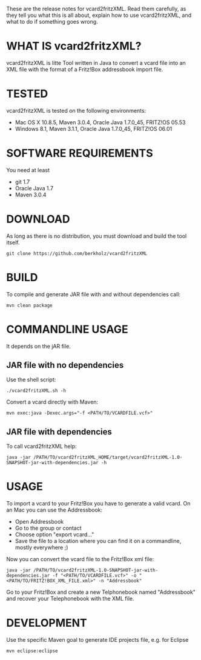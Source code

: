 These are the release notes for vcard2fritzXML.  Read them carefully,
as they tell you what this is all about, explain how to use vcard2fritzXML, 
and what to do if something goes wrong. 

# WHAT IS vcard2fritzXML?

vcard2fritzXML is litte Tool written in Java to convert a vcard file into an XML file 
with the format of a Fritz!Box addressbook import file.

# TESTED

vcard2fritzXML is tested on the following environments:
* Mac OS X 10.8.5, Maven 3.0.4, Oracle Java 1.7.0_45, FRITZ!OS 05.53
* Windows 8.1, Maven 3.1.1, Oracle Java 1.7.0_45, FRITZ!OS 06.01

# SOFTWARE REQUIREMENTS

You need at least

 * git 1.7
 * Oracle Java 1.7
 * Maven 3.0.4


# DOWNLOAD

As long as there is no distribution, you must download and build the tool itself.

    git clone https://github.com/berkholz/vcard2fritzXML
    
    
# BUILD

To compile and generate JAR file with and without dependencies call:

	mvn clean package


# COMMANDLINE USAGE

It depends on the jAR file.

## JAR file with no dependencies

Use the shell script:

    ./vcard2fritzXML.sh -h

Convert a vcard directly with Maven:

    mvn exec:java -Dexec.args="-f <PATH/TO/VCARDFILE.vcf>"


## JAR file with dependencies

To call vcard2fritzXML help:
    
    java -jar /PATH/TO/vcard2fritzXML_HOME/target/vcard2fritzXML-1.0-SNAPSHOT-jar-with-dependencies.jar -h


# USAGE
To import a vcard to your Fritz!Box you have to generate a valid vcard. 
On an Mac you can use the Addressbook: 
* Open Addressbook 
* Go to the group or contact 
* Choose option "export vcard..."
* Save the file to a location where you can find it on a commandline, mostly everywhere ;)

Now you can convert the vcard file to the Fritz!Box xml file:

    java -jar /PATH/TO/vcard2fritzXML-1.0-SNAPSHOT-jar-with-dependencies.jar -f "<PATH/TO/VCARDFILE.vcf>" -o "<PATH/TO/FRITZ!BOX_XML_FILE.xml>" -n "Addressbook"

Go to your Fritz!Box and create a new Telphonebook named "Addressbook" and recover your Telephonebook with the XML file.


# DEVELOPMENT

Use the specific Maven goal to generate IDE projects file, e.g. for Eclipse

    mvn eclipse:eclipse

